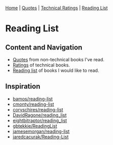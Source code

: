 [Home](https://github.com/engeld/reading-list/blob/master/README.md) | 
[Quotes](http://github.com/engeld/reading-list/blob/master/quotes.md) | 
[Technical Ratings](http://github.com/engeld/reading-list/blob/master/technical-ratings.md) | 
[Reading List](http://github.com/engeld/reading-list/blob/master/reading-list.md)

# Reading List
## Content and Navigation
+ [Quotes](http://github.com/engeld/reading-list/blob/master/quotes.md) from non-technical books I've read.
+ [Ratings](http://github.com/engeld/reading-list/blob/master/technical-ratings.md) of technical books.
+ [Reading list](http://github.com/engeld/reading-list/blob/master/reading-list.md) of books I would like to read.

## Inspiration
+ [bamos/reading-list](http://github.com/bamos/reading-list)
+ [cmonty/reading-list](http://github.com/cmonty/reading-list)
+ [coryschires/reading-list](http://github.com/coryschires/reading-list)
+ [DavidRagone/reading\_list](http://github.com/DavidRagone/reading_list)
+ [eightbitraptor/reading\_list](http://github.com/eightbitraptor/reading_list)
+ [gbtekkie/ReadingList](http://github.com/gbtekkie/ReadingList)
+ [jamesemorgan/reading-list](http://github.com/jamesemorgan/reading-list)
+ [jaredcacurak/Reading-List](http://github.com/jaredcacurak/Reading-List)
